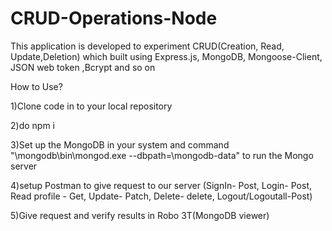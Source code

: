 # CRUD-Operations-Node

This application is developed to experiment CRUD(Creation, Read, Update,Deletion) which built using
Express.js, MongoDB, Mongoose-Client, JSON web token ,Bcrypt and so on

How to Use?

1)Clone code in to your local repository

2)do npm i

3)Set up the MongoDB in your system and 
command "\mongodb\bin\mongod.exe --dbpath=\mongodb-data" to run the Mongo server

4)setup Postman to give request to our server
(SignIn- Post, Login- Post, Read profile - Get, Update- Patch, Delete- delete, Logout/Logoutall-Post)

5)Give request and verify results in Robo 3T(MongoDB viewer)
